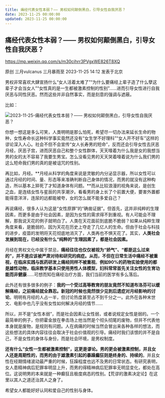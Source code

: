 ```yaml
---
title: 痛经代表女性本弱？—— 男权如何颠倒黑白，引导女性自我厌恶？
date: 2023-11-25 00:00:00
updated: 2023-11-25 00:00:00
---
```


## 痛经代表女性本弱？—— 男权如何颠倒黑白，引导女性自我厌恶？

https://mp.weixin.qq.com/s/m30cihrr3PVgxWE826T8XQ

原创 三月vulcanus 三月暴雨至 2023-11-25 14:12 发表于北京

男权非常喜欢大肆宣扬什么“女人活着太难了”“为什么要痛经上辈子造了什么孽这辈子才会当女人”“女性真的是一生都被激素控制的性别”......进而引导女性进行自我厌恶与同性厌恶。然而这些并非自然事实，而是刻意的强调与遮蔽。

比如：

![2023-11-25-痛经代表女性本弱？—— 男权如何颠倒黑白，引导女性自我厌恶？](assets/2023-11-25-痛经代表女性本弱？——%20男权如何颠倒黑白，引导女性自我厌恶？.jpeg)

你想一想这是多么可笑，人类明明是那么怕死，希望尽一切办法来延长生命的物种，女性寿命长这种科学事实竟然还没有“女生学不好理科”“女人开不好车”这样的谬论深入人心。社会不但不会宣传“女人长寿男的短命”，反而还会引导女性去厌恶月经，厌恶子宫，进而厌恶自己和整个女性群体，天天嚎着为什么我是女的我想当男的女的太不容易了我要生男宝。怎么没看见男的天天哭着嚎着说为什么我们男的这么短命我们男的真的是被诅咒的性别。

再比如，月经。**月经从科学的角度来说是灵敏的内分泌显示器，所以女性可以通过月经的时间、量、形态等来准确判断自己身体的情况，而男的就没有这种构造，所以基本上猝死了才知道身体有问题。**而从比较浪漫的视角来说，是创生之血，是连结女性与星辰的共享潮汐。看看男的身上长了个前置大便，要害外置都能得意洋洋，连尿的远都能被夸，女的怎么就不能多爱自己？

再说痛经，很多人认为这是“女性原罪”的“确凿证据”。但首先，这并非纯粹的生理因素，而更多是由于社会因素，是因为女性的需求得不到重视。有人可能会不理解，那我说天花的例子就明白了。人类在天花面前到底脆不脆弱？如果从纯粹生理角度来看，是脆弱的，因为天花在历史上夺走了几亿人的生命。但由于社会与科技的进步，疫苗的发明将天花彻底地消灭了，人类再也不惧天花了。其实，**人类社会发展到现在，已经没有什么“纯粹的”生理因素了，都是社会因素。**

月经在男权文化中属于禁忌，**痛经往往也仅仅被视为“娇气”、“都是这么过来的”，并不是应该被严肃对待和研究的病症。从而，不但在日常生活中痛经不被重视，在临床实践与医药研发上痛经同样不被重视**。**例如90%的药物实验使用的都是雄性动物，临床教学基本只使用男性人体模型，妇科常常首先关注女性的生育功能而非健康**......可想而知在痛经治疗方面，我们当前的医学有多么落后。

此外还有很多很多的例子：**我的一个受过高等教育的朋友竟然不知道布洛芬可以缓解痛经，之前痛经就全靠忍。新冠的时候也竟然很少见到后遗症对月经影响的讨论**。明明有月经的人占一半，但讨论热度甚至占不到千分之一。此外在各种末世文、电影中也几乎没有女性如何解决月经的情节......

所以，并不是“女性本弱”，而是社会因素让女性弱，或者说规定女性是弱的。一个最简单的例子，你把霍金放在拳击场上他当然是个彻头彻尾的废物，但并不代表他本身就是废物，是规则有问题。人在病痛的时候当然会冒出来各种各样的想法，而这些想法的具体内容往往会取决于社会价值观的引导。痛经时我们该恨的并不是自己，不是女性的身体与身份，而是社会环境，是男权制度。

**还有什么“女性一生都被激素控制”，这更是谬论。男的更会被激素控制，并且女人还是周期性的，而男的由于雄激素引起的暴躁癫狂则是终身的、持续的**。并且女性在经期情绪波动最严重的时候，狂躁程度也远不及男的日常状态。有研究表明，女人患精神病后犯罪率明显上升，而男的得精神病后犯罪率无明显变化，都处在高位。这说明男的本来就是一种癫狂且极度病态的性别。【荒谬的激素决定论】在这里以其人之道还治其人之身了。

希望女人都能好好认同和爱自己的性别与身体。
